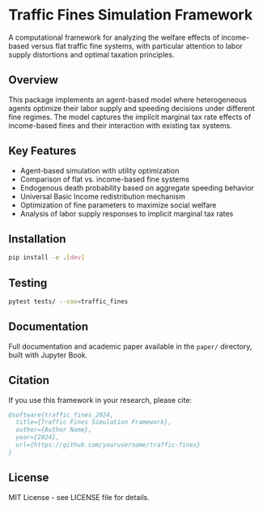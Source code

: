 # Traffic Fines Simulation Framework

A computational framework for analyzing the welfare effects of income-based versus flat traffic fine systems, with particular attention to labor supply distortions and optimal taxation principles.

## Overview

This package implements an agent-based model where heterogeneous agents optimize their labor supply and speeding decisions under different fine regimes. The model captures the implicit marginal tax rate effects of income-based fines and their interaction with existing tax systems.

## Key Features

- Agent-based simulation with utility optimization
- Comparison of flat vs. income-based fine systems
- Endogenous death probability based on aggregate speeding behavior
- Universal Basic Income redistribution mechanism
- Optimization of fine parameters to maximize social welfare
- Analysis of labor supply responses to implicit marginal tax rates

## Installation

```bash
pip install -e .[dev]
```

## Testing

```bash
pytest tests/ --cov=traffic_fines
```

## Documentation

Full documentation and academic paper available in the `paper/` directory, built with Jupyter Book.

## Citation

If you use this framework in your research, please cite:

```bibtex
@software{traffic_fines_2024,
  title={Traffic Fines Simulation Framework},
  author={Author Name},
  year={2024},
  url={https://github.com/yourusername/traffic-fines}
}
```

## License

MIT License - see LICENSE file for details.